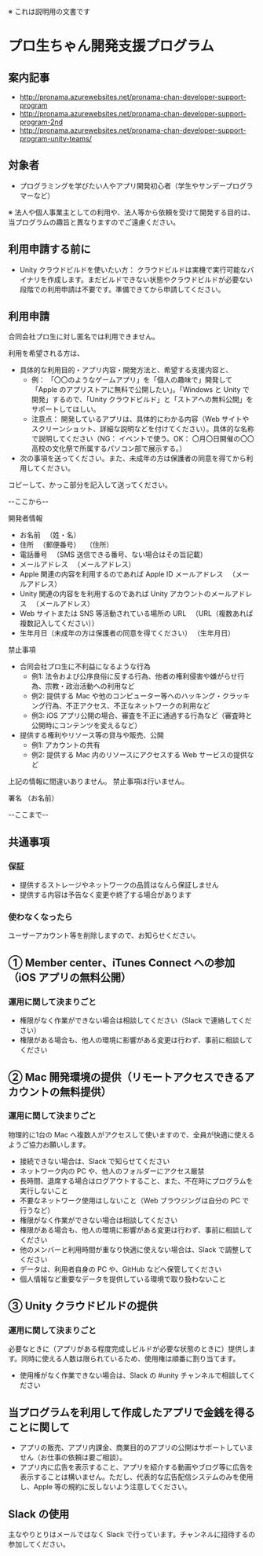 ※ これは説明用の文書です

# プロ生ちゃん開発支援プログラム

## 案内記事

* http://pronama.azurewebsites.net/pronama-chan-developer-support-program
* http://pronama.azurewebsites.net/pronama-chan-developer-support-program-2nd
* http://pronama.azurewebsites.net/pronama-chan-developer-support-program-unity-teams/

## 対象者

* プログラミングを学びたい人やアプリ開発初心者（学生やサンデープログラマーなど）

※ 法人や個人事業主としての利用や、法人等から依頼を受けて開発する目的は、当プログラムの趣旨と異なりますのでご遠慮ください。

## 利用申請する前に


* Unity クラウドビルドを使いたい方：  クラウドビルドは実機で実行可能なバイナリを作成します。まだビルドできない状態やクラウドビルドが必要ない段階での利用申請は不要です。準備できてから申請してください。

## 利用申請

合同会社プロ生に対し匿名では利用できません。

利用を希望される方は、
* 具体的な利用目的・アプリ内容・開発方法と、希望する支援内容と、
    * 例： 「〇〇のようなゲームアプリ」を「個人の趣味で」開発して「Apple のアプリストアに無料で公開したい」。「Windows と Unity で開発」するので、「Unity クラウドビルド」と「ストアへの無料公開」をサポートしてほしい。
    * 注意点：  開発しているアプリは、具体的にわかる内容（Web サイトやスクリーンショット、詳細な説明などを付けてください）。具体的な名称で説明してください（NG： イベントで使う。OK： 〇月〇日開催の〇〇高校の文化祭で所属するパソコン部で展示する。）
* 次の事項を送ってください。また、未成年の方は保護者の同意を得てから利用してください。

コピーして、かっこ部分を記入して送ってください。

--ここから--

開発者情報
* お名前
　（姓・名）
* 住所
　（郵便番号）
　（住所）
* 電話番号
　（SMS 送信できる番号、ない場合はその旨記載）
* メールアドレス
　（メールアドレス）
* Apple 関連の内容を利用するのであれば Apple ID メールアドレス
　（メールアドレス）
* Unity 関連の内容をを利用するのであれば Unity アカウントのメールアドレス
　（メールアドレス）
* Web サイトまたは SNS 等活動されている場所の URL
　（URL（複数あれば複数記入してください））
* 生年月日（未成年の方は保護者の同意を得てください）
（生年月日）

禁止事項
* 合同会社プロ生に不利益になるような行為
    * 例1: 法令および公序良俗に反する行為、他者の権利侵害や嫌がらせ行為、宗教・政治活動への利用など
    * 例2: 提供する Mac や他のコンピューター等へのハッキング・クラッキング行為、不正アクセス、不正なネットワークの利用など
    * 例3: iOS アプリ公開の場合、審査を不正に通過する行為など（審査時と公開時にコンテンツを変えるなど）
* 提供する権利やリソース等の貸与や販売、公開
    * 例1: アカウントの共有
    * 例2: 提供する Mac 内のリソースにアクセスする Web サービスの提供など

上記の情報に間違いありません。
禁止事項は行いません。

署名 （お名前）

--ここまで--

## 共通事項

### 保証

* 提供するストレージやネットワークの品質はなんら保証しません
* 提供する内容は予告なく変更や終了する場合があります

### 使わなくなったら

ユーザーアカウント等を削除しますので、お知らせください。


## ① Member center、iTunes Connect への参加（iOS アプリの無料公開）

### 運用に関して決まりごと

* 権限がなく作業ができない場合は相談してください（Slack で連絡してください）
* 権限がある場合も、他人の環境に影響がある変更は行わず、事前に相談してください

## ② Mac 開発環境の提供（リモートアクセスできるアカウントの無料提供）

### 運用に関して決まりごと

物理的に1台の Mac へ複数人がアクセスして使いますので、全員が快適に使えるようご協力お願いします。

* 接続できない場合は、Slack で知らせてください
* ネットワーク内の PC や、他人のフォルダーにアクセス厳禁
* 長時間、退席する場合はログアウトすること、また、不在時にプログラムを実行しないこと
* 不要なネットワーク使用はしないこと（Web ブラウジングは自分の PC で行うなど）
* 権限がなく作業ができない場合は相談してください
* 権限がある場合も、他人の環境に影響がある変更は行わず、事前に相談してください
* 他のメンバーと利用時間が重なり快適に使えない場合は、Slack で調整してください
* データは、利用者自身の PC や、GitHub などへ保管してください
* 個人情報など重要なデータを提供している環境で取り扱わないこと

## ③ Unity クラウドビルドの提供

### 運用に関して決まりごと

必要なときに（アプリがある程度完成しビルドが必要な状態のときに）提供します。同時に使える人数は限られているため、使用権は順番に割り当てます。

* 使用権がなく作業できない場合は、Slack の #unity チャンネルで相談してください

## 当プログラムを利用して作成したアプリで金銭を得ることに関して

* アプリの販売、アプリ内課金、商業目的のアプリの公開はサポートしていません（お仕事の依頼は要ご相談）。
* アプリ内に広告を表示すること、アプリを紹介する動画やブログ等に広告を表示することは構いません。ただし、代表的な広告配信システムのみを使用し、Apple 等の規約に反しないよう注意してください。

## Slack の使用

主なやりとりはメールではなく Slack で行っています。チャンネルに招待するの参加してください。


